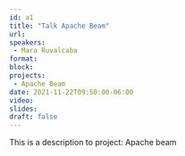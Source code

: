 ```yaml
---
id: a1
title: "Talk Apache Beam"
url: 
speakers:
 - Mara Ruvalcaba
format: 
block:
projects:
 - Apache Beam
date: 2021-11-22T09:50:00-06:00
video: 
slides:
draft: false
---
```


This is a description to project: Apache beam


